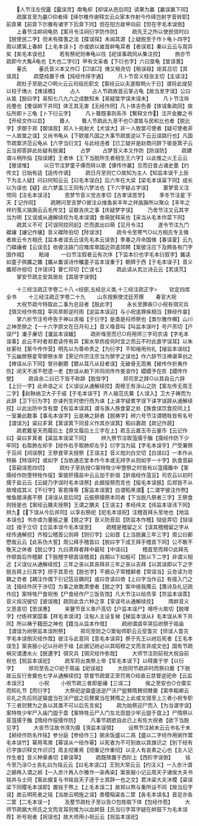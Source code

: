 <!-- { "loadSidebar": true } -->
　　人节注左倪靁【靁误灵】南龟却【却误从邑后同】读果为臝【臝误羸下同】
　　疏属言至为臝○仰者绎【绎尔椎作谢释文云众家本作射今作绎岂射字音转耶】前弇果【前弇下尔雅有诸字下后弇下同】但在阳方故甲向前【但在字毛本误倒】
　　上春节注衅祠龟防【案月令注祠衍字防作防】
　　疏先王之所以使民信时曰【脱使民二字】但未有揲蓍之法【揲误探】未闻其源【上疑脱至于作卜龟卜四字】周以建寅上春衅【上毛本误卜】亦或欲以嵗首衅龟耳者【者误若】秦以云云与周异矣【矣毛本误也】
　　若有祭祀则奉龟以徃【祀误事疏同从集注挍】
　　旅亦节疏即今大觜龟也【大也二字衍】甲有文采者【下衍也字】六曰筮龟【筮误蓍】
　　菙氏
　　菙氏音义本又作□【□误□】燋又租尧切【租误祖】炬其吕切【其误具】
　　疏楚炖置于燋【炖经作焞字通】
　　凡卜节音义柱张主切【主误注】
　　疏杜子至助之○明火云云司烜氏职文【案经云以夫遂取明火于日】谓将此焌契以柱于燋火【燋误樵】
　　占人
　　占人节疏故首云掌占龟【故当发字误】公曰从筮【脱曰字】易知七八九六之成数知末【易疑筮字误末误未】
　　凡卜节注坼兆璺也【璺误衅下并同】体王其无害【无经作罔】凡卜体吉色善【体误象疏同】故坛所即卜三龟【卜下衍云字】
　　凡卜簭既事则系币【繋释文作】注开金縢之书【开经文作以启】
　　簭人
　　簭人节疏此九至不也○谓筮与民和比也者【脱比字】求御于郑【御误观】郑人卜宛射犬【犬误大】非一人致筮可使者【疑可使者非一人故筮之误】又尚书龟从【下欵接凡国之大事节疏筮逆以下云云误跳行也】凡国节疏案洪范云龟从【六字当衍文】与此经违者【已工疑并是赵商问辞下彼是箕子云云当郑答辞此处疑有脱漏】
　　占梦
　　占梦音义本又作防【防误防】
　　疏建谓斗柄所指【指误建】王者休【王下当脱所生者相生王六字】以此推之火王云云【推误惟】
　　以日节注梦童子倮而转以歌【倮传作臝】旦而日食占诸史墨【约传文】日始有适【适传作谪】
　　疏日月至则亡○故知为主人【知监本误干上辰下为主人疑】问曰何知云云【曰毛本误白】后六年在大梁【梁毛本误粱下同】成长以为误也【疑】此六梦盖三王同有六梦法也【下六字疑占字误】
　　噩梦音义注愕同【注毛本误泾】
　　思梦节音义觉古孝切【古孝误苦学】
　　季冬节注星于天【记作囘】
　　疏聘问至吉梦○彼注众维鱼矣丰年之祥旐旟所以聚众【丰年之祥约笺义旐旟云云毛传文】证献吉庆之事【庆疑梦字误】
　　乃舍节注又云其字当为明【又误或从通解续挍为毛本误谓】舍萌犹释采也【采当从毛本作菜下同】
　　疏其义不可【可误同挍同前】芒而直出曰萌【见月令注】
　　遂令节注九门磔禳【禳记作攘】音义磔陟伯切【陟误涉】
　　疏令令至寒气○以方相氏专主傩者故云令方相氏【监本者误去云误先毛本云误告】季春之月命国傩【春误夏】云九门磔禳者【云误去】依彼注路门应雉库臯国近郊逺郊闗【案彼注应下及闗各有门字国作城】
　　眂祲
　　一曰节注叙者云有次序【下监本衍也字毛本衍叙字】鑴读如童子佩鑴之鑴【鑴从巂误诗作觿童子监本误重于】朝隮于西【于毛本误子】音义鑴郑许规切【许误评】瞢亡邓切【亡误七】
　　疏此读从芄兰诗云云【芄误芃】
　　掌安节疏主安其居处【其居字误倒】

　　十三经注疏正字卷二十八
<经部,五经总义类,十三经注疏正字>
　　钦定四库全书
　　十三经注疏正字卷二十九
　　山东按察使沈廷芳撰
　　春官大祝
　　大祝节疏今特取此二事为总目者【脱此字】
　　永长至罪疾○小祝有弭灾兵【弭灾经作弥烖】寜风旱即逆时雨【逆监本误迎】与小祝逺罪疾相当【罪经作辠】
　　掌六祈节注号呼告于神以求福【于衍字】是类是祃师祭也【类尔雅作禷】山川之神至禜之【一十六字原文在日月句上】音义嘄音叫【叫监本误叶】号户羔切【户误尸】瀐子亷切【瀐监本误纎】
　　疏祈嘄至而已○将用师三字司农语【字毛本误事】此云不时者郑君读传有异【案水旱疠疫何时宜之而云不时此直字误耳】以朱丝萦社【萦今传作营】明先以为尊命责之【为衍字】不知禬用何礼【禬监本误绘】下云幽禜祭星雩禜祭水旱【荣记作宗注宗当为禜字之误也】作六辞节注禆谌草创之【禆误从示下同】曾孙蒯聩【聩从耳凡从目者误】无破骨无靣夷【破传作折夷作伤】闵天不淑不憖遗一老【愸误从勑下并同闵传作旻淑作】嬛嬛予在疚【嬛传作甇】
　　疏自余二曰已下皆不称辞【脱皆字】
　　郑司至之辞○以其自云六辞【上衍一字】此命诰之义【义误议从通解续挍】周穆王有涂山之防【案左传无周王二字】赵鞅纳卫大子于戚【于毛本误干】齐人输范氏粟【人误入】卫大子祷而为此辞【卫下衍为字】亦诔列生时徳行而为诔【上诔字疑累字误下诔字误辞从通解续挍】以此出防中含有盟【有监本误其】谓与族人族食宴之处【族食误饮食挍同上】一室兼此数事【事毛本误字】云是祷之辞者【脱祷字】辨六号节注谓牺牲皆有名号【谓误为】粱曰芗萁【萁误箕下同音义作其亦误箕】稻曰嘉疏【疏记作蔬】
　　疏君戴皇天而履后土【原文履后土三字在上】若玉云嘉玉币云量币【云记作曰】粱曰芗萁者【粱监本误梁下同】
　　辨九祭节注取菹擩于醢【擩经作防下少牢同】右取肺左却手【经作右手取肺却左手】衍字当为延【字毛本误宇】尸受兼祭于豆间【间误祭】王祭食宰夫授祭【王误主】音义炮刘白交切【白误曰】一本作从特胏【特误时】或如字【当依通志堂本作今本或无持字从则如字一十字】执食音嗣【音嗣误思四切】
　　疏杜子至执授○案特牲少牢堕祭之时皆有以菹擩醢中【案擩经作防堕特牲作挼】案彼肝擩盐中云云加于肵爼【肵爼经作菹豆】司农云以初时擩于盐云云【云疑乃字误时毛本误祭】此据挼祭而言也【挼毛本误振】后郑皆不从故增成其义【不衍字】客若降等【客监本误賔】白谓稻黑谓【二谓字彼注作熬】惟鱼腊湇酱不祭【湇误从音后同】云振祭擩祭本同者【下当脱凡祭者三字】王祭食则授是也【案经云膳夫授祭】王谓之膳夫【王误主】孝经纬文【纬监本误讳下同】辨九【下误从今后并同】以享右祭祀【祀毛本误祝】注稽首拜头至地也【地监本误也】书亦或为董振之董【脱之字】音义防音启【防监本作稽】恸徒弄切【恸误动】撎于立切【立监本误今毛本误至】
　　疏稽是稽留之义【误其稽稽留之字从经传通解挍】齐桓公稽首公则拜【则衍字】公如晋【上当脱襄三年三字】周公曰都懋哉云云【此系伪大誓】周公拜手稽首曰【脱曰字下成王拜手稽首下同】公不敢不敬天之休者【脱公字】九曰肃拜者拜中最轻【中误曰】
　　稽首至而拜○此拜先作顿首后作稽颡【下脱稽字顿首误稽首】自期以下如殷可【脱以下二字】非谓义相近【义误仪从通解续挍】三年之丧以其丧拜非三年之丧以吉拜【以其误即以下之字脱吉拜上衍其字】颀乎其至也【脱也字】不据众子常稽颡者【常误当】云竒读为竒耦之竒者【耦注作偶下引记笾豆耦同】或曰竒读曰倚【上曰字当作云】有撎入门之法【撎经作厌于渉切】为事之故敢肃使者【脱之字】案中侯我膺云【膺诗及礼记疏作应】案特牲尸食祝侑【尸食经作尸三饭告饱】凡大节注以给烝享【烝监本误蒸】音义烜况彼切【彼误晚】疏则此含六种之享【享误号从通解续挍】
　　隋衅音义又思恚切【思误惠】
　　来瞽节音义臯户高切【户监本误尸】嘷呼火故切【脱嘷字】付练祥掌国事【祥毛本误详】注甸人主设复梯【梯监本误从礻毛本误从禾下并同】所以祷于籍田之神也【籍当从监本作借】
　　疏祔谓虞卒哭后祔祭于祖庙【谓误为祔祭监本误附祭】
　　郑司至防之○案甸师职云云受眚灾【师误人眚灾字毛本误倒灾经作烖】彼注与此意同【意毛本误异】祭于先王以祔后死者【王毛本误生】案丧服小记以孙祔于祖【此据记祔必以其昭穆之文而言非成文也】国有节疏祸灾谓遭水火【脱遭字】弭灾兵【弭灾经作弥烖】
　　大师节注则前祝大祝自前祝也【祝监本误祀】
　　疏军将出类祭上帝【军毛本误下】以释奠于学【以衍字】
　　郑司至告之○祀于周庙【祀误祖】
　　大防同节疏非时而祭曰奠【下脱故云反行舍奠也七字从通解续挍】禁督节疏督正至罚焉○经直云禁督逆祀命【云监本误示】
　　小祝
　　小祝节疏三者即是禳【三误二】
　　侯之至安也○仓廪实而知礼节【而衍字】
　　大祭祀逆齍盛送逆尸沃尸盥賛隋賛彻賛奠【案李耜卿云论礼之先后则逆齍盛当在沃尸盥之后賛奠当在賛隋之上此或文错至上三者小祝专职下三者则賛为之各以其类不可以后先言矣】
　　疏为始祭迎尸而入【为当谓字误】案特牲少牢尸入庙门盥于盘【案特牲云尸入门左北靣盥少牢云盥于盘上】尸隋祭以韮菹擩于醢【隋经作挼擩作防】
　　凡事节疏欲自此已上有佐大祝者【欲下当脱见字】
　　大丧节注故书渳为摄【渳监本误弭】
　　设熬节注赪末云云书名于末【赪经作防名作铭】参分庭【参经作三】粥余饭盛以二鬲【盛以二字经作用粥作鬻毛本误竹】幂用苇席【幂误从宀经作幂】以死者为不可别故以其旗识之【别下经有已字旗识释文作识识】周主彻重焉【彻重记作重彻】以主人有哀素之心也【主人记作生者】音义种章勇切【章误草】
　　疏既殡置于西阶上【西阶字误倒】
　　铭今至乃涂○士丧礼曰为铭云云【曰毛本误口】王则大常云云【约注义】一入赤汁谓之縓再入谓之赪【一入赤汁再入尔雅作一染再染】案丧服小记云周天子诸侯大夫书铭并与士同【案此据复与书铭自天子逹于士其辞一也之文】君沐粱大夫沐稷【粱误梁下同稷毛本误即】置铭于熬上【上毛本误二】故郑以熬与重所设不同【故当后字误】故云明死者之铭【当故云明旌之误】黍稷稲粱各二筐【各毛本误名】首足亦各二筐【二毛本误一】
　　及塟节疏杜子至以告○包牲取下体【包经作苞】
　　大师节疏据大师氏之文而言耳则惟为以血衅鼓【氏当衍字耳字疑在衅鼓下为毛本误荐】祈号祝者【祝误也】故大师用小祝云云【祝监本误祀】
